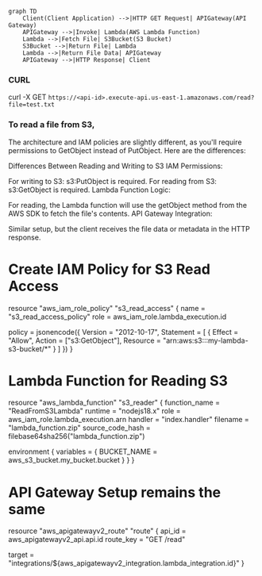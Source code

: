 
```mermaid
graph TD
    Client(Client Application) -->|HTTP GET Request| APIGateway(API Gateway)
    APIGateway -->|Invoke| Lambda(AWS Lambda Function)
    Lambda -->|Fetch File| S3Bucket(S3 Bucket)
    S3Bucket -->|Return File| Lambda
    Lambda -->|Return File Data| APIGateway
    APIGateway -->|HTTP Response| Client
```

### CURL

curl -X GET `https://<api-id>.execute-api.us-east-1.amazonaws.com/read?file=test.txt`



### To read a file from S3, 
The architecture and IAM policies are slightly different, as you'll require permissions to GetObject instead of PutObject. Here are the differences:

Differences Between Reading and Writing to S3
IAM Permissions:

For writing to S3: s3:PutObject is required.
For reading from S3: s3:GetObject is required.
Lambda Function Logic:

For reading, the Lambda function will use the getObject method from the AWS SDK to fetch the file's contents.
API Gateway Integration:

Similar setup, but the client receives the file data or metadata in the HTTP response.



# Create IAM Policy for S3 Read Access
resource "aws_iam_role_policy" "s3_read_access" {
  name = "s3_read_access_policy"
  role = aws_iam_role.lambda_execution.id

  policy = jsonencode({
    Version = "2012-10-17",
    Statement = [
      {
        Effect   = "Allow",
        Action   = ["s3:GetObject"],
        Resource = "arn:aws:s3:::my-lambda-s3-bucket/*"
      }
    ]
  })
}

# Lambda Function for Reading S3
resource "aws_lambda_function" "s3_reader" {
  function_name    = "ReadFromS3Lambda"
  runtime          = "nodejs18.x"
  role             = aws_iam_role.lambda_execution.arn
  handler          = "index.handler"
  filename         = "lambda_function.zip"
  source_code_hash = filebase64sha256("lambda_function.zip")

  environment {
    variables = {
      BUCKET_NAME = aws_s3_bucket.my_bucket.bucket
    }
  }
}

# API Gateway Setup remains the same
resource "aws_apigatewayv2_route" "route" {
  api_id    = aws_apigatewayv2_api.api.id
  route_key = "GET /read"

  target = "integrations/${aws_apigatewayv2_integration.lambda_integration.id}"
}
